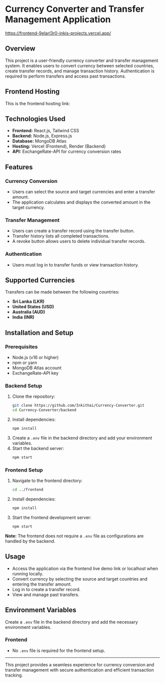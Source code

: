 # Currency Converter and Transfer Management Application
https://frontend-9elarl3r0-inkis-projects.vercel.app/

## Overview
This project is a user-friendly currency converter and transfer management system. It enables users to convert currency between selected countries, create transfer records, and manage transaction history. Authentication is required to perform transfers and access past transactions.

## Frontend Hosting
This is the frontend hosting link:



## Technologies Used
- **Frontend:** React.js, Tailwind CSS  
- **Backend:** Node.js, Express.js  
- **Database:** MongoDB Atlas  
- **Hosting:** Vercel (Frontend), Render (Backend)  
- **API:** ExchangeRate-API for currency conversion rates  

## Features
### Currency Conversion
- Users can select the source and target currencies and enter a transfer amount.
- The application calculates and displays the converted amount in the target currency.

### Transfer Management
- Users can create a transfer record using the transfer button.
- Transfer history lists all completed transactions.
- A revoke button allows users to delete individual transfer records.

### Authentication
- Users must log in to transfer funds or view transaction history.

## Supported Currencies
Transfers can be made between the following countries:
- **Sri Lanka (LKR)**
- **United States (USD)**
- **Australia (AUD)**
- **India (INR)**

## Installation and Setup

### Prerequisites
- Node.js (v16 or higher)
- npm or yarn
- MongoDB Atlas account
- ExchangeRate-API key

### Backend Setup
1. Clone the repository:
   ```sh
   git clone https://github.com/Inkithai/Currency-Converter.git
   cd Currency-Converter/backend
   ```
2. Install dependencies:
   ```sh
   npm install
   ```
3. Create a `.env` file in the backend directory and add your environment variables.
4. Start the backend server:
   ```sh
   npm start
   ```

### Frontend Setup
1. Navigate to the frontend directory:
   ```sh
   cd ../frontend
   ```
2. Install dependencies:
   ```sh
   npm install
   ```
3. Start the frontend development server:
   ```sh
   npm start
   ```
**Note:** The frontend does not require a `.env` file as configurations are handled by the backend.

## Usage
- Access the application via the frontend live demo link or localhost when running locally.
- Convert currency by selecting the source and target countries and entering the transfer amount.
- Log in to create a transfer record.
- View and manage past transfers.

## Environment Variables
Create a `.env` file in the backend directory and add the necessary environment variables.

### Frontend
- No `.env` file is required for the frontend setup.

---
This project provides a seamless experience for currency conversion and transfer management with secure authentication and efficient transaction tracking.

